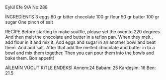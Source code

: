 Eylül Efe 9/A No:288
   
   
İNGREDİENTS 
3 eggs
80 gr bitter chocolate
100 gr flour
50 gr butter
100 gr sugar
One pinch of salt 

RECİPE
Before starting to make souffle, please set the oven to 220 degrees. And then melt the chocolate and butter in a teflon pan. When they melt , add flour in it and mix it. Add eggs and sugar in an another bowl and beat them. And add salt. After that add the melted chocolate and butter in to a bowl and mix them together. Then you can pour them into the bowls and bake them. Bon appetit!




AİLEMİN VÜCUT KiTLE ENDEKSİ
Annem:24
Babam: 25
Kardeşim: 16
Ben: 21.5
